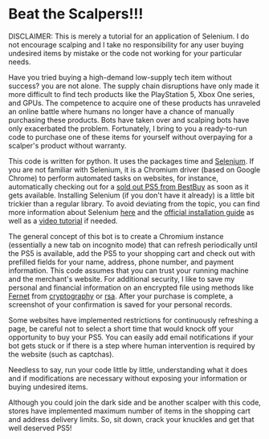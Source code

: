 # Beat the Scalpers!!!

DISCLAIMER: This is merely a tutorial for an application of Selenium. I do not encourage scalping and I take no responsibility for any user buying undesired items by mistake or the code not working for your particular needs.

Have you tried buying a high-demand low-supply tech item without success? you are not alone. The supply chain disruptions have only made it more difficult to find tech products like the PlayStation 5, Xbox One series, and GPUs. The competence to acquire one of these products has unraveled an online battle where humans no longer have a chance of manually purchasing these products. Bots have taken over and scalping bots have only exacerbated the problem. Fortunately, I bring to you a ready-to-run code to purchase one of these items for yourself without overpaying for a scalper's product without warranty.

This code is written for python. It uses the packages time and [Selenium](https://pypi.org/project/selenium/). If you are not familiar with Selenium, it is a Chromium driver (based on Google Chrome) to perform automated tasks on websites, for instance, automatically checking out for a [sold out PS5 from BestBuy](https://www.bestbuy.com/site/sony-playstation-5-console/6426149.p?skuId=6426149) as soon as it gets available. Installing Selenium (if you don't have it already) is a little bit trickier than a regular library. To avoid deviating from the topic, you can find more information about Selenium [here](https://selenium-python.readthedocs.io/) and the [official installation guide](https://selenium-python.readthedocs.io/installation.html#installing-python-bindings-for-selenium) as well as a [video tutorial](https://www.youtube.com/watch?v=RfFrC8jYC9E&ab_channel=Mukeshotwani) if needed.

The general concept of this bot is to create a Chromium instance (essentially a new tab on incognito mode) that can refresh periodically until the PS5 is available, add the PS5 to your shopping cart and check out with prefilled fields for your name, address, phone number, and payment information. This code assumes that you can trust your running machine and the merchant's website. For additional security, I like to save my personal and financial information on an encrypted file using methods like [Fernet](https://cryptography.io/en/latest/fernet/) from [cryptography](https://pypi.org/project/cryptography/) or [rsa](https://pypi.org/project/rsa/). After your purchase is complete, a screenshot of your confirmation is saved for your personal records.

Some websites have implemented restrictions for continuously refreshing a page, be careful not to select a short time that would knock off your opportunity to buy your PS5. You can easily add email notifications if your bot gets stuck or if there is a step where human intervention is required by the website (such as captchas).

Needless to say, run your code little by little, understanding what it does and if modifications are necessary without exposing your information or buying undesired items.

Although you could join the dark side and be another scalper with this code, stores have implemented maximum number of items in the shopping cart and address delivery limits. So, sit down, crack your knuckles and get that well deserved PS5!

